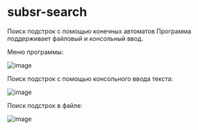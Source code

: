 # subsr-search
Поиск подстрок с помощью конечных автоматов
Программа поддерживает файловый и консольный ввод.

Меню программы:

![image](https://user-images.githubusercontent.com/50622213/178499998-cf4e03e7-1ca0-478e-9a19-e4519c7df8a8.png)

Поиск подстрок с помощью консольного ввода текста:

![image](https://user-images.githubusercontent.com/50622213/178500029-79064c4f-8844-4c5b-8ff6-3fbdf22d67dc.png)

Поиск подстрок в файле:

![image](https://user-images.githubusercontent.com/50622213/178500086-aa0f022d-b23c-4a1e-a5ba-4cfbb704119c.png)
